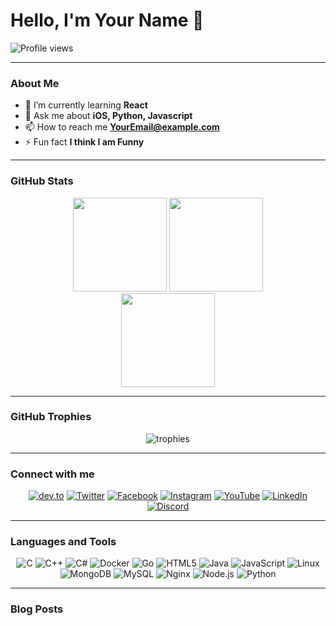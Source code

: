 # Hello, I'm Your Name 👋

![Profile views](https://komarev.com/ghpvc/?username=YourGitHubUsername&label=Profile%20views&color=0e75b6&style=flat) 

---

### About Me

- 🌱 I’m currently learning **React**
- 💬 Ask me about **iOS, Python, Javascript**
- 📫 How to reach me **YourEmail@example.com**
- ⚡ Fun fact **I think I am Funny**

---

### GitHub Stats

<div align="center">
  <img height="150em" src="https://github-readme-stats.vercel.app/api?username=YourGitHubUsername&show_icons=true&theme=radical&include_all_commits=true&count_private=true"/>
  <img height="150em" src="https://github-readme-stats.vercel.app/api/top-langs/?username=YourGitHubUsername&layout=compact&langs_count=7&theme=radical"/>
</div>

<div align="center">
  <img height="150em" src="https://github-readme-streak-stats.herokuapp.com/?user=YourGitHubUsername&theme=radical"/>
</div>

---

### GitHub Trophies

<div align="center">
  <img src="https://github-profile-trophy.vercel.app/?username=YourGitHubUsername&theme=radical&no-frame=true&row=1&column=6" alt="trophies"/>
</div>

---

### Connect with me

<div align="center">
  <a href="https://dev.to/YourProfile"><img src="https://img.shields.io/badge/dev.to-0A0A0A?style=for-the-badge&logo=devdotto&logoColor=white" alt="dev.to"></a>
  <a href="https://twitter.com/YourTwitterHandle"><img src="https://img.shields.io/badge/twitter-1DA1F2?style=for-the-badge&logo=twitter&logoColor=white" alt="Twitter"></a>
  <a href="https://facebook.com/YourFacebookProfile"><img src="https://img.shields.io/badge/facebook-1877F2?style=for-the-badge&logo=facebook&logoColor=white" alt="Facebook"></a>
  <a href="https://instagram.com/YourInstagramProfile"><img src="https://img.shields.io/badge/instagram-E4405F?style=for-the-badge&logo=instagram&logoColor=white" alt="Instagram"></a>
  <a href="https://youtube.com/YourYouTubeChannel"><img src="https://img.shields.io/badge/youtube-FF0000?style=for-the-badge&logo=youtube&logoColor=white" alt="YouTube"></a>
  <a href="https://linkedin.com/in/YourLinkedInProfile"><img src="https://img.shields.io/badge/linkedin-0077B5?style=for-the-badge&logo=linkedin&logoColor=white" alt="LinkedIn"></a>
  <a href="https://discord.com/invite/YourDiscordInvite"><img src="https://img.shields.io/badge/discord-7289DA?style=for-the-badge&logo=discord&logoColor=white" alt="Discord"></a>
</div>

---

### Languages and Tools

<div align="center">
  <img src="https://img.shields.io/badge/c-A8B9CC?style=for-the-badge&logo=c&logoColor=black" alt="C">
  <img src="https://img.shields.io/badge/c++-00599C?style=for-the-badge&logo=cplusplus&logoColor=white" alt="C++">
  <img src="https://img.shields.io/badge/c%23-239120?style=for-the-badge&logo=csharp&logoColor=white" alt="C#">
  <img src="https://img.shields.io/badge/docker-2496ED?style=for-the-badge&logo=docker&logoColor=white" alt="Docker">
  <img src="https://img.shields.io/badge/go-00ADD8?style=for-the-badge&logo=go&logoColor=white" alt="Go">
  <img src="https://img.shields.io/badge/html5-E34F26?style=for-the-badge&logo=html5&logoColor=white" alt="HTML5">
  <img src="https://img.shields.io/badge/java-007396?style=for-the-badge&logo=java&logoColor=white" alt="Java">
  <img src="https://img.shields.io/badge/javascript-F7DF1E?style=for-the-badge&logo=javascript&logoColor=black" alt="JavaScript">
  <img src="https://img.shields.io/badge/linux-FCC624?style=for-the-badge&logo=linux&logoColor=black" alt="Linux">
  <img src="https://img.shields.io/badge/mongodb-47A248?style=for-the-badge&logo=mongodb&logoColor=white" alt="MongoDB">
  <img src="https://img.shields.io/badge/mysql-4479A1?style=for-the-badge&logo=mysql&logoColor=white" alt="MySQL">
  <img src="https://img.shields.io/badge/nginx-009639?style=for-the-badge&logo=nginx&logoColor=white" alt="Nginx">
  <img src="https://img.shields.io/badge/node.js-339933?style=for-the-badge&logo=nodedotjs&logoColor=white" alt="Node.js">
  <img src="https://img.shields.io/badge/python-3776AB?style=for-the-badge&logo=python&logoColor=white" alt="Python">
</div>

---

### Blog Posts

<!-- BLOG-POST-LIST:START -->
<!-- BLOG-POST-LIST:END -->
